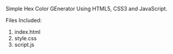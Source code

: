 Simple Hex Color GEnerator Using HTML5, CSS3 and JavaScript.

Files Included:

1. index.html
2. style.css
3. script.js
